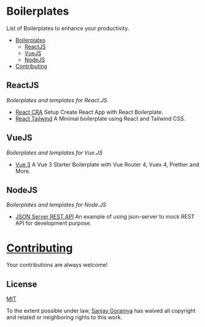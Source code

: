 # Boilerplates
List of Boilerplates to enhance your productivity.

- [Boilerplates](#boilerplates)
    - [ReactJS](#reactjs)
    - [VueJS](#vuejs)
    - [NodeJS](#nodejs)
- [Contributing](#contributing)


## ReactJS

*Boilerplates and templates for React.JS*

- [React CRA](https://github.com/SanjayGoraniya/react-cra-boilerplate) Setup Create React App with React Boilerplate.
- [React Tailwind](https://github.com/SanjayGoraniya/react-tailwind-boilerplate) A Minimal boilerplate using React and Tailwind CSS.

## VueJS

*Boilerplates and templates for Vue.JS*

- [Vue 3](https://github.com/SanjayGoraniya/vue-3-boilerplate) A Vue 3 Starter Boilerplate with Vue Router 4, Vuex 4, Prettier and More.

## NodeJS

*Boilerplates and templates for Node.JS*

- [JSON Server REST API](https://github.com/SanjayGoraniya/json-server-rest-api-boilerplate) An example of using json-server to mock REST API for development purpose.


# [Contributing](https://github.com/SanjayGoraniya/boilerplates/blob/master/CONTRIBUTING.md)

Your contributions are always welcome!

## License

[MIT](LICENSE)

To the extent possible under law, [Sanjay Goraniya](https://sanjaygoraniya.github.io) has waived all copyright and related or neighboring rights to this work.
